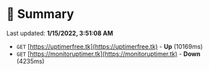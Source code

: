 # 📖 Summary
Last updated: **1/15/2022, 3:51:08 AM**

- `GET` [https://uptimerfree.tk](https://uptimerfree.tk) - **Up** (10169ms)
- `GET` [https://monitoruptimer.tk](https://monitoruptimer.tk) - **Down** (4235ms)
